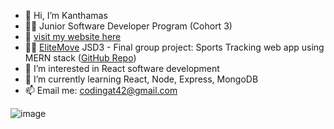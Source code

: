 - 👋 Hi, I’m Kanthamas 
- 👩‍💻 Junior Software Developer Program (Cohort 3)
- 🧭 [visit my website here](https://portfolio-kanthamas.vercel.app/)
- 👩‍💻 [EliteMove](https://elitemove-ui.vercel.app/) JSD3 - Final group project: Sports Tracking web app using MERN stack ([GitHub Repo](https://github.com/JSD3G6))
- 👀 I’m interested in React software development
- 🌱 I’m currently learning React,  Node, Express, MongoDB
- 📫 Email me: codingat42@gmail.com

![image](https://user-images.githubusercontent.com/114124443/209953054-924a569d-cd36-4388-9ffb-336187b31f2c.png)


<!---
Kanthamas/Kanthamas is a ✨ special ✨ repository because its `README.md` (this file) appears on your GitHub profile.
You can click the Preview link to take a look at your changes.
--->
